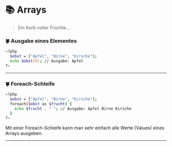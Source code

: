 # :books: Arrays

> Ein Korb voller Früchte...

### :four_leaf_clover: Ausgabe eines Elementes
```sh
<?php
  $obst = ["Apfel", "Birne", "Kirsche"];
  echo $obst[0]; // Ausgabe: Apfel
?>
```

---

### :four_leaf_clover: Foreach-Schleife
```sh
<?php
  $obst = ["Apfel", "Birne", "Kirsche"];
  foreach($obst as $frucht) {
    echo $frucht . " "; // Ausgabe: Apfel Birne Kirsche
  }
?>
```
Mit einer Foreach-Schleife kann man sehr einfach alle Werte (Values) eines Arrays ausgeben.

---
